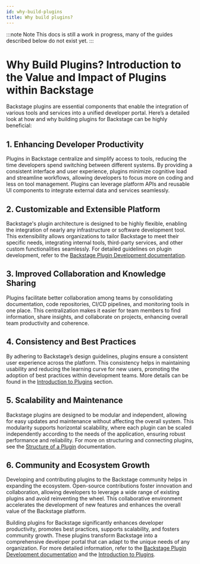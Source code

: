 ```yaml
---
id: why-build-plugins
title: Why build plugins?
---
```


:::note Note
This docs is still a work in progress, many of the guides described below do not exist yet.
:::

# Why Build Plugins? Introduction to the Value and Impact of Plugins within Backstage

Backstage plugins are essential components that enable the integration of various tools and services into a unified developer portal. Here’s a detailed look at how and why building plugins for Backstage can be highly beneficial:

## 1. Enhancing Developer Productivity

Plugins in Backstage centralize and simplify access to tools, reducing the time developers spend switching between different systems. By providing a consistent interface and user experience, plugins minimize cognitive load and streamline workflows, allowing developers to focus more on coding and less on tool management. Plugins can leverage platform APIs and reusable UI components to integrate external data and services seamlessly.

## 2. Customizable and Extensible Platform

Backstage's plugin architecture is designed to be highly flexible, enabling the integration of nearly any infrastructure or software development tool. This extensibility allows organizations to tailor Backstage to meet their specific needs, integrating internal tools, third-party services, and other custom functionalities seamlessly. For detailed guidelines on plugin development, refer to the [Backstage Plugin Development documentation](https://backstage.io/docs/plugins/plugin-development/).

## 3. Improved Collaboration and Knowledge Sharing

Plugins facilitate better collaboration among teams by consolidating documentation, code repositories, CI/CD pipelines, and monitoring tools in one place. This centralization makes it easier for team members to find information, share insights, and collaborate on projects, enhancing overall team productivity and coherence.

## 4. Consistency and Best Practices

By adhering to Backstage’s design guidelines, plugins ensure a consistent user experience across the platform. This consistency helps in maintaining usability and reducing the learning curve for new users, promoting the adoption of best practices within development teams. More details can be found in the [Introduction to Plugins](https://backstage.io/docs/plugins/) section.

## 5. Scalability and Maintenance

Backstage plugins are designed to be modular and independent, allowing for easy updates and maintenance without affecting the overall system. This modularity supports horizontal scalability, where each plugin can be scaled independently according to the needs of the application, ensuring robust performance and reliability. For more on structuring and connecting plugins, see the [Structure of a Plugin](https://backstage.io/docs/plugins/structure-of-a-plugin) documentation.

## 6. Community and Ecosystem Growth

Developing and contributing plugins to the Backstage community helps in expanding the ecosystem. Open-source contributions foster innovation and collaboration, allowing developers to leverage a wide range of existing plugins and avoid reinventing the wheel. This collaborative environment accelerates the development of new features and enhances the overall value of the Backstage platform.

Building plugins for Backstage significantly enhances developer productivity, promotes best practices, supports scalability, and fosters community growth. These plugins transform Backstage into a comprehensive developer portal that can adapt to the unique needs of any organization. For more detailed information, refer to the [Backstage Plugin Development documentation](https://backstage.io/docs/plugins/plugin-development/) and the [Introduction to Plugins](https://backstage.io/docs/plugins/).
